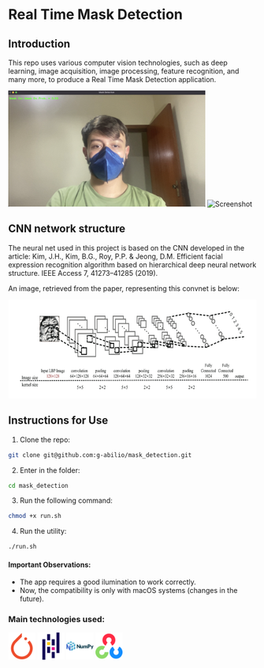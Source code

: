 # Real Time Mask Detection

## Introduction 

This repo uses various computer vision technologies, such as deep learning, image acquisition, image processing, feature recognition, and many more, to produce a Real Time Mask Detection application. 

<img src="aux_data/readme_images/with_mask.png" width="400" height="235" alt="Screenshot"> <img src="aux_data/readme_images/no_mask.png" width="400" height="235" alt="Screenshot">

## CNN network structure

The neural net used in this project is based on the CNN developed in the article:
Kim, J.H., Kim, B.G., Roy, P.P. & Jeong, D.M. Efficient facial expression 
recognition algorithm based on hierarchical deep neural network 
structure. IEEE Access 7, 41273–41285 (2019). 

An image, retrieved from the paper, representing this convnet is below:

<img src="aux_data/readme_images/convnet_structure.png" width="600" height="200" alt="Screenshot">

## Instructions for Use

1. Clone the repo: 
```bash
git clone git@github.com:g-abilio/mask_detection.git
```

2. Enter in the folder: 
```bash
cd mask_detection
```

3. Run the following command: 
```bash
chmod +x run.sh
```

4. Run the utility: 
```bash
./run.sh
```

#### Important Observations: 
* The app requires a good ilumination to work correctly.
* Now, the compatibility is only with macOS systems (changes in the future).

### Main technologies used: 
<img src="https://github.com/devicons/devicon/blob/master/icons/pytorch/pytorch-original.svg" title="PyTorch" alt="PyTorch" width="55" height="55"/> <img src="https://github.com/devicons/devicon/blob/master/icons/pandas/pandas-original.svg" title="Pandas" alt="Pandas" width="55" height="55"/> <img src="https://github.com/devicons/devicon/blob/master/icons/numpy/numpy-original-wordmark.svg" title="Numpy" alt="Numpy" width="55" height="55"/> <img src="https://github.com/devicons/devicon/blob/master/icons/opencv/opencv-original.svg" title="OpenCV" alt="OpenCV" width="55" height="55"/>

